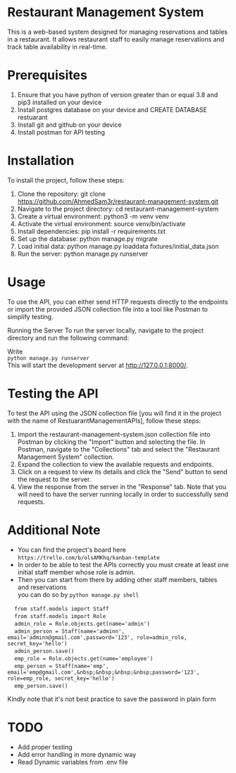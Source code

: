 # Restaurant Management System
This is a web-based system designed for managing reservations and tables in a restaurant. It allows restaurant staff to easily manage reservations and track table availability in real-time.

# Prerequisites
1. Ensure that you have python of version greater than or equal 3.8 and pip3 installed on your device
2. Install postgres database on your device and CREATE DATABASE restuarant
3. Install git and github on your device
4. Install postman for API testing
# Installation
To install the project, follow these steps:

1. Clone the repository: git clone https://github.com/AhmedSam3r/restaurant-management-system.git
2. Navigate to the project directory: cd restaurant-management-system
3. Create a virtual environment: python3 -m venv venv
4. Activate the virtual environment: source venv/bin/activate
5. Install dependencies: pip install -r requirements.txt
6. Set up the database: python manage.py migrate
7. Load initial data: python manage.py loaddata fixtures/initial_data.json
8. Run the server: python manage.py runserver


# Usage
To use the API, you can either send HTTP requests directly to the endpoints or import the provided JSON collection file into a tool like Postman to simplify testing.

Running the Server
To run the server locally, navigate to the project directory and run the following command:

Write<br>
`python manage.py runserver`<br>
This will start the development server at http://127.0.0.1:8000/.

# Testing the API
To test the API using the JSON collection file [you will find it in the project with the name of RestuarantManagementAPIs], follow these steps:

1. Import the restaurant-management-system.json collection file into Postman by clicking the "Import" button and selecting the file.
In Postman, navigate to the "Collections" tab and select the "Restaurant Management System" collection.
2. Expand the collection to view the available requests and endpoints.
3. Click on a request to view its details and click the "Send" button to send the request to the server.
4. View the response from the server in the "Response" tab.
Note that you will need to have the server running locally in order to successfully send requests.

# Additional Note

* You can find the project's board here <br>
`https://trello.com/b/olsAMKhq/kanban-template` <br>
* In order to be able to test the APIs correctly you must create at least one initial staff member whose role is admin.<br> 
* Then you can start from there by adding other staff members, tables and reservations<br>
you can do so by `python manage.py shell`


&nbsp;&nbsp;&nbsp;&nbsp;`from staff.models import Staff` <br>
&nbsp;&nbsp;&nbsp;&nbsp;`from staff.models import Role` <br>
&nbsp;&nbsp;&nbsp;&nbsp;`admin_role = Role.objects.get(name='admin')` <br>
&nbsp;&nbsp;&nbsp;&nbsp;`admin_person = Staff(name='adminn', email='adminn@gmail.com',password='123', role=admin_role, secret_key='hello')`<br>
&nbsp;&nbsp;&nbsp;&nbsp;`admin_person.save()` <br>
&nbsp;&nbsp;&nbsp;&nbsp;`emp_role = Role.objects.get(name='employee')` <br>
&nbsp;&nbsp;&nbsp;&nbsp;`emp_person = Staff(name='emp', email='emp@gmail.com',&nbsp;&nbsp;&nbsp;&nbsp;password='123', role=emp_role, secret_key='hello')` <br>
&nbsp;&nbsp;&nbsp;&nbsp;`emp_person.save()`


Kindly note that it's not best practice to save the password in plain form

# TODO
* Add proper testing
* Add error handling in more dynamic way
* Read Dynamic variables from .env file
